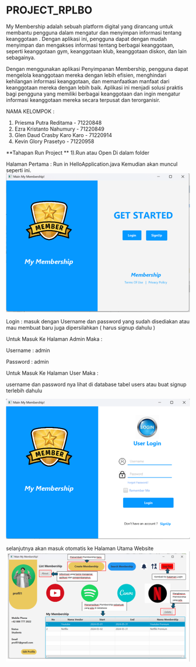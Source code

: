 # PROJECT_RPLBO
My Membership adalah sebuah platform digital yang dirancang untuk membantu pengguna dalam mengatur dan menyimpan informasi tentang keanggotaan . Dengan aplikasi ini, pengguna dapat dengan mudah menyimpan dan mengakses informasi tentang berbagai keanggotaan, seperti keanggotaan gym, keanggotaan klub, keanggotaan diskon, dan lain sebagainya.

Dengan menggunakan aplikasi Penyimpanan Membership, pengguna dapat mengelola keanggotaan mereka dengan lebih efisien, menghindari kehilangan informasi keanggotaan, dan memanfaatkan manfaat dari keanggotaan mereka dengan lebih baik. Aplikasi ini menjadi solusi praktis bagi pengguna yang memiliki berbagai keanggotaan dan ingin mengatur informasi keanggotaan mereka secara terpusat dan terorganisir.

NAMA KELOMPOK :
1. Priesma Putra Reditama - 71220848
2. Ezra Kristanto Nahumury - 71220849
3. Glen Daud Crasby Karo Karo - 71220914
4. Kevin Glory Prasetyo - 71220958

**Tahapan Run Project **
1).Run atau Open  Di dalam folder 
   

   Halaman Pertama : Run in HelloApplication.java
   Kemudian akan muncul seperti ini.
![alt text](https://github.com/EzraNahumury/PROJECT_RPLBO/blob/main/MAIN.png?raw=true)

Login : masuk dengan Username dan password yang sudah disediakan atau mau membuat baru juga dipersilahkan ( harus signup dahulu )


Untuk Masuk Ke Halaman Admin Maka :

Username : admin

Password : admin

Untuk Masuk Ke Halaman User Maka : 

username dan password nya lihat di database tabel users atau buat signup terlebih dahulu



![alt text](https://github.com/EzraNahumury/PROJECT_RPLBO/blob/main/LOGIN.png?raw=true)


selanjutnya akan masuk otomatis ke Halaman Utama Website
![alt text](https://github.com/EzraNahumury/PROJECT_RPLBO/blob/main/MENU-UTAMA.png?raw=true)


